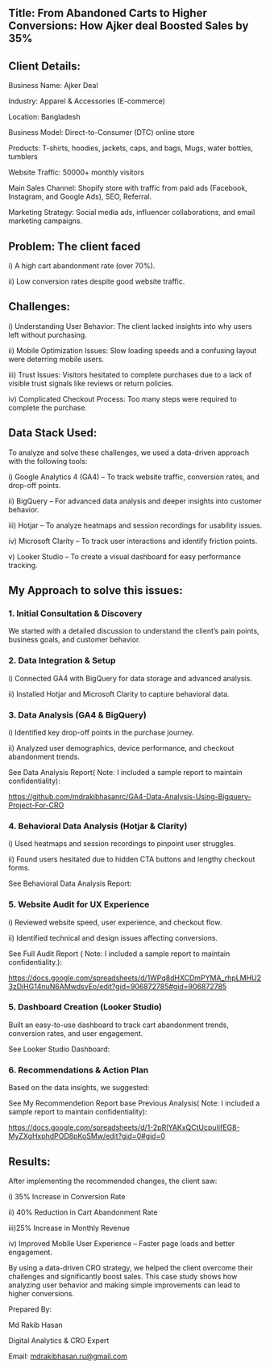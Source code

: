 ## Title: From Abandoned Carts to Higher Conversions: How Ajker deal Boosted Sales by 35%

## Client Details:

Business Name: Ajker Deal

Industry: Apparel & Accessories (E-commerce)

Location: Bangladesh

Business Model: Direct-to-Consumer (DTC) online store

Products: T-shirts, hoodies, jackets, caps, and bags,  Mugs, water bottles, tumblers

Website Traffic: 50000+ monthly visitors

Main Sales Channel: Shopify store with traffic from paid ads (Facebook, Instagram, and Google Ads), SEO, Referral.

Marketing Strategy: Social media ads, influencer collaborations, and email marketing campaigns.

## Problem: The client faced

i) A high cart abandonment rate (over 70%).

ii) Low conversion rates despite good website traffic.


## Challenges:

i) Understanding User Behavior: The client lacked insights into why users left without purchasing.

ii) Mobile Optimization Issues: Slow loading speeds and a confusing layout were deterring mobile users.

iii) Trust Issues: Visitors hesitated to complete purchases due to a lack of visible trust signals like reviews or return policies.

iv) Complicated Checkout Process: Too many steps were required to complete the purchase.

## Data Stack Used:

To analyze and solve these challenges, we used a data-driven approach with the following tools:

i) Google Analytics 4 (GA4) – To track website traffic, conversion rates, and drop-off points.

ii) BigQuery – For advanced data analysis and deeper insights into customer behavior.

iii) Hotjar – To analyze heatmaps and session recordings for usability issues.

iv) Microsoft Clarity – To track user interactions and identify friction points.

v) Looker Studio – To create a visual dashboard for easy performance tracking.


## My Approach to solve this issues:

### 1. Initial Consultation & Discovery

We started with a detailed discussion to understand the client’s pain points, business goals, and customer behavior.

### 2. Data Integration & Setup

i) Connected GA4 with BigQuery for data storage and advanced analysis.

ii) Installed Hotjar and Microsoft Clarity to capture behavioral data.

### 3. Data Analysis (GA4 & BigQuery)

i) Identified key drop-off points in the purchase journey.

ii) Analyzed user demographics, device performance, and checkout abandonment trends.

See Data Analysis Report( Note: I included a sample report to maintain confidentiality):

https://github.com/mdrakibhasanrc/GA4-Data-Analysis-Using-Bigquery-Project-For-CRO

### 4. Behavioral Data Analysis (Hotjar & Clarity)

i) Used heatmaps and session recordings to pinpoint user struggles.

ii) Found users hesitated due to hidden CTA buttons and lengthy checkout forms.

See Behavioral Data Analysis Report:

### 5. Website Audit for UX Experience

i) Reviewed website speed, user experience, and checkout flow.

ii) Identified technical and design issues affecting conversions.

See Full Audit Report ( Note: I included a sample report to maintain confidentiality.):

https://docs.google.com/spreadsheets/d/1WPq8dHXCDmPYMA_rhpLMHU23zDjHG14nuN6AMwdsvEo/edit?gid=906872785#gid=906872785

### 5. Dashboard Creation (Looker Studio)

Built an easy-to-use dashboard to track cart abandonment trends, conversion rates, and user engagement.

See Looker Studio Dashboard:

### 6. Recommendations & Action Plan

Based on the data insights, we suggested:

See My Recommendetion Report base Previous Analysis( Note: I included a sample report to maintain confidentiality):

https://docs.google.com/spreadsheets/d/1-2pRIYAKxQCtUcpuIifEG8-MyZXgHxphdPOD8pKoSMw/edit?gid=0#gid=0

## Results:

After implementing the recommended changes, the client saw:

i) 35% Increase in Conversion Rate

ii) 40% Reduction in Cart Abandonment Rate

iii)25% Increase in Monthly Revenue

iv) Improved Mobile User Experience – Faster page loads and better engagement.


By using a data-driven CRO strategy, we helped the client overcome their challenges and significantly boost sales. 
This case study shows how analyzing user behavior and making simple improvements can lead to higher conversions.

Prepared By:

Md Rakib Hasan

Digital Analytics & CRO Expert

Email: mdrakibhasan.ru@gmail.com
